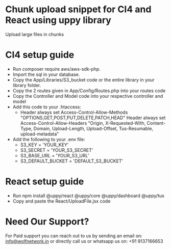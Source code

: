 # Chunk upload snippet for CI4 and React using uppy library 

Upload large files in chunks

# CI4 setup guide

* Run composer require aws/aws-sdk-php.
* Import the sql in your database.
* Copy the App/Libraries/S3_bucket code or the entire library in your library folder.
* Copy the 2 routes given in App/Config/Routes.php into your routes code
* Copy the Controller and Model code into your respective controller and model
* Add this code to your .htaccess:
  * Header always set Access-Control-Allow-Methods "OPTIONS,GET,POST,PUT,DELETE,PATCH,HEAD"
Header always set Access-Control-Allow-Headers "Origin, X-Requested-With, Content-Type, Domain, Upload-Length, Upload-Offset, Tus-Resumable, upload-metadata"
* Add the following to your .env file:
  * S3_KEY = 'YOUR_KEY'
  * S3_SECRET = 'YOUR_S3_SECRET'
  * S3_BASE_URL = 'YOUR_S3_URL'
  * S3_DEFAULT_BUCKET = 'DEFAULT_S3_BUCKET' 

# React setup guide

* Run npm install @uppy/react @uppy/core @uppy/dashboard @uppy/tus
* Copy and paste the React/UploadFile.jsx code


# Need Our Support?
For Paid support you can reach out to us by sending an email on: info@wolfnetwork.in or directly call us or whatsapp us on: +91 9137166653
